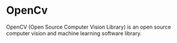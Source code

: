 # OpenCv
OpenCV (Open Source Computer Vision Library) is an open source computer vision and machine learning software library. 
